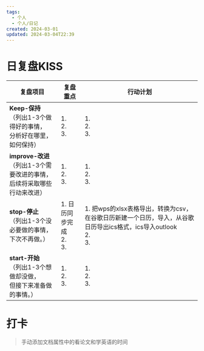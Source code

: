 ```yaml
---
tags:
  - 个人
  - 个人/日记
created: 2024-03-01
updated: 2024-03-04T22:39
---
```



# 日复盘KISS
| **复盘项目**                                             | **复盘重点**                | **行动计划**                                                                       |
| ---------------------------------------------------- | ----------------------- | ------------------------------------------------------------------------------ |
| **Keep-保持**<br>（列出1-3个做得好的事情，<br>   分析好在哪里，如何保持）     | 1.  <br>2. <br>3.       | 1.  <br>2. <br>3.                                                              |
| **improve-改进**<br>（列出1-3个需要改进的事情，<br>  后续将采取哪些行动来改进） | 1.  <br>2. <br>3.       | 1.  <br>2. <br>3.                                                              |
| **stop-停止**<br>（列出1-3个没必要做的事情，<br>下次不再做。）            | 1.  日历同步完成<br>2. <br>3. | 1.  把wps的xlsx表格导出，转换为csv，在谷歌日历新建一个日历，导入，从谷歌日历导出ics格式，ics导入outlook<br>2. <br>3. |
| **start-开始**<br>（列出1-3个想做却没做，<br>但接下来准备做的事情。）        | 1.  <br>2. <br>3.       | 1.  <br>2. <br>3.                                                              |


# 打卡
> 手动添加文档属性中的看论文和学英语的时间


